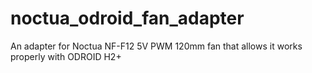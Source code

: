 # noctua_odroid_fan_adapter
An adapter for Noctua NF-F12 5V PWM 120mm fan that allows it works properly with ODROID H2+
